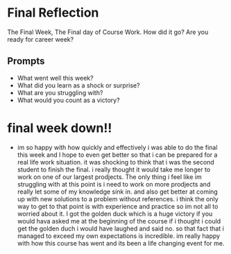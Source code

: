 # Final Reflection

The Final Week, The Final day of Course Work. How did it go? Are you ready for career week?

## Prompts

- What went well this week?
- What did you learn as a shock or surprise?
- What are you struggling with?
- What would you count as a victory?

# final week down!!

- im so happy with how quickly and effectively i was able to do the final this week and I hope to even get better so that i can be prepared for a real life work situation. it was shocking to think that i was the second student to finish the final. i really thought it would take me longer to work on one of our largest prodjects. The only thing i feel like im struggling with at this point is i need to work on more prodjects and really let some of my knowledge sink in. and also get better at coming up with new solutions to a problem without references. i think the only way to get to that point is with experience and practice so im not all to worried about it. I got the golden duck which is a huge victory if you would hava asked me at the beginning of the course if i thought i could get the golden duch i would have laughed and said no. so that fact that i managed to exceed my own expectations is incredible. im really happy with how this course has went and its been a life changing event for me.
